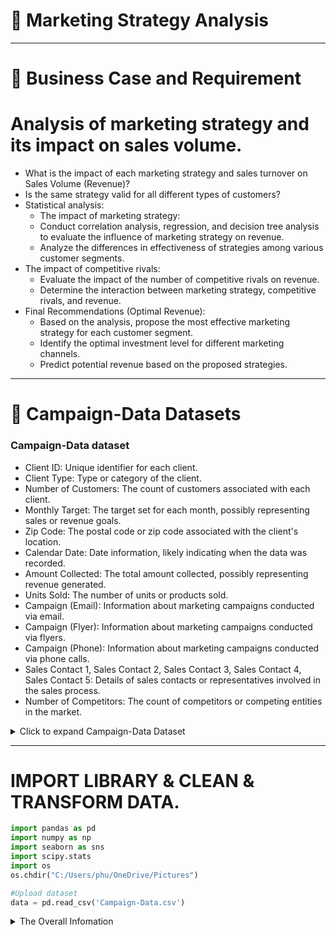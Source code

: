 # 🛒 Marketing Strategy Analysis

---

# :briefcase: Business Case and Requirement
 # Analysis of marketing strategy and its impact on sales volume.

 - What is the impact of each marketing strategy and sales turnover on Sales Volume (Revenue)?
 - Is the same strategy valid for all different types of customers?
 - Statistical analysis:
    - The impact of marketing strategy:
    - Conduct correlation analysis, regression, and decision tree analysis to evaluate the influence of marketing strategy on revenue.
    - Analyze the differences in effectiveness of strategies among various customer segments.
  - The impact of competitive rivals:
    - Evaluate the impact of the number of competitive rivals on revenue.
    - Determine the interaction between marketing strategy, competitive rivals, and revenue.
  - Final Recommendations (Optimal Revenue):
    - Based on the analysis, propose the most effective marketing strategy for each customer segment.
    - Identify the optimal investment level for different marketing channels.
    - Predict potential revenue based on the proposed strategies.


---

# :bookmark_tabs: Campaign-Data Datasets

###  Campaign-Data dataset
 - Client ID: Unique identifier for each client.
 - Client Type: Type or category of the client.
 - Number of Customers: The count of customers associated with each client.
 - Monthly Target: The target set for each month, possibly representing sales or revenue goals.
 - Zip Code: The postal code or zip code associated with the client's location.
 - Calendar Date: Date information, likely indicating when the data was recorded.
 - Amount Collected: The total amount collected, possibly representing revenue generated.
 - Units Sold: The number of units or products sold.
 - Campaign (Email): Information about marketing campaigns conducted via email.
 - Campaign (Flyer): Information about marketing campaigns conducted via flyers.
 - Campaign (Phone): Information about marketing campaigns conducted via phone calls.
 - Sales Contact 1, Sales Contact 2, Sales Contact 3, Sales Contact 4, Sales Contact 5: Details of sales contacts or representatives involved in the sales process.
 - Number of Competitors: The count of competitors or competing entities in the market.

<details><summary>  Click to expand Campaign-Data Dataset </summary>

<div align="center">

**Table: Campaign-Data_dataset** 

<div align="center">
First 10 rows

| Client ID | Client Type     | Number of Customers | Monthly Target | Zip Code | Calendar Date | Amount Collected | Unit Sold | Campaign (Email) | Campaign (Flyer) | Campaign (Phone) | Sales Contact 1 | Sales Contact 2 | Sales Contact 3 | Sales Contact 4 | Sales Contact 5 | Number of Competition |
|-----------|-----------------|---------------------|----------------|----------|---------------|------------------|------------|-------------------|------------------|------------------|-----------------|-----------------|-----------------|-----------------|-----------------|------------------------|
| ID-987275 | Medium Facility| 2800                | 125            | 1003     | 16-01-2014    | 0                | 0          | 0.0               | 0.0              | 0.0              | 0.0             | 0.0             | 0.0             | 0.0             | 0.0             | Low                    |
| ID-987275 | Medium Facility| 2800                | 125            | 1003     | 16-02-2014    | 3409460          | 24         | 0.0               | 0.0              | 0.0              | 0.0             | 0.0             | 0.0             | 0.0             | 322500.0        | Low                    |
| ID-987275 | Medium Facility| 2800                | 125            | 1003     | 18-03-2014    | 10228384         | 75         | 0.0               | 0.0              | 0.0              | 0.0             | 0.0             | 0.0             | 0.0             | 0.0             | Low                    |
| ID-987275 | Medium Facility| 2800                | 125            | 1003     | 18-04-2014    | 17047304         | 123        | 0.0               | 0.0              | 0.0              | 0.0             | 3547500.0       | 1290000.0       | 0.0             | 0.0             | Low                    |
| ID-987275 | Medium Facility| 2800                | 125            | 1003     | 19-05-2014    | 23866224         | 171        | 0.0               | 0.0              | 0.0              | 0.0             | 0.0             | 0.0             | 0.0             | 0.0             | Low                    |

</details>

---

#  IMPORT LIBRARY & CLEAN & TRANSFORM DATA.

  
```python
import pandas as pd
import numpy as np
import seaborn as sns
import scipy.stats
import os 
os.chdir("C:/Users/phu/OneDrive/Pictures")
```

```python
#Upload dataset
data = pd.read_csv('Campaign-Data.csv')
```
<details><summary> The  Overall Infomation </summary>
 
```python
data['Calendardate']=pd.to_datetime(data['Calendardate'])
data['Calendar_Month']=data['Calendardate'].dt.month
data['Calendar_Year']=data['Calendardate'].dt.year
```

---

## Result.
* The Impact of Marketing Strategy on Sales Volume
* Distribution of Customers by Type:
    - Large Facility: 45.97%
    - Small Facility: 28.23%
    - Medium Facility: 16.94%
    - Private Facility: 8.87%
 ```python
# Distribution of Customers by Type
data['Client Type'].value_counts(normalize=True)
```
![Screenshot 2024-03-02 122029](https://github.com/quocquang/Marketing-Strategy-Analysis/assets/87820013/91273883-0bd6-4648-acc4-47c985a76fe3) 
*  The correlation between the number of competitors and the customer type:
   - According to the ratio:
   - High:
       - Large Facility: 16.67%
       - Medium Facility: 16.67%
       - Private Facility: 16.67%
       - Small Facility: 16.67%
   - Low:
       - Large Facility: 83.33%
       - Medium Facility: 83.33%
       - Private Facility: 83.33%
       - Small Facility: 83.33%
 ```python
      pd.crosstab(data['Number of Competition'],data['Client Type'],margins=True,normalize='columns')
 ```
  ![Screenshot 2024-03-02 122524](https://github.com/quocquang/Marketing-Strategy-Analysis/assets/87820013/b0bd27c3-2e38-45a2-b538-c715d36e5983)
  - Average by the number of competitors:
    - Large Facility:
       - Number of customers: 1380.84
       - Average sales volume: 19,998,800
    -  Medium Facility:
       - Number of customers: 3940.76
       - Average sales volume: 40,759,970
    - Private Facility:
       - Number of customers: 400.73
       - Average sales volume: 5,030,246
    - Small Facility:
       - Number of customers: 422.51
       - Average sales volume: 1,637,759
 ```python
      data.groupby('Client Type').mean()
 ```

| Client Type      | Number of Customers | Montly Target | Zip Code | Amount Collected | Unit Sold | Campaign (Email) | Campaign (Flyer) | Campaign (Phone) | Sales Contact 1 | Sales Contact 2 | Sales Contact 3 | Sales Contact 4 | Sales Contact 5 | Calendar Month | Calendar Year |
|------------------|---------------------|---------------|----------|-------------------|-----------|-------------------|------------------|------------------|-----------------|-----------------|-----------------|-----------------|-----------------|----------------|---------------|
| Large Facility  | 1380.842105         | 71.578947     | 1003.0   | 1.999880e+07      | 143.098684| 142273.609649     | 8.192056e+05     | 45595.436623     | 133667.763158   | 2.034013e+06    | 2.017039e+06    | 119287.280702   | 16266.447368    | 6.5            | 2014.5        |
| Medium Facility | 3940.761905         | 202.857143    | 1003.0   | 4.075997e+07      | 290.583333| 437217.097817     | 1.552603e+06     | 49176.847619     | 398645.833333   | 4.822783e+06    | 4.698646e+06    | 85104.166667    | 33273.809524    | 6.5            | 2014.5        |
| Private Facility| 400.727273          | 20.454545     | 1003.0   | 5.030246e+06      | 35.784091 | 5183.715152       | 2.272919e+05     | 5522.470455      | 1221.590909     | 6.376705e+05    | 4.434375e+05    | 3664.772727     | 12215.909091    | 6.5            | 2014.5        |
| Small Facility  | 422.514286          | 21.285714     | 1003.0   | 1.637759e+06      | 11.689286 | 11975.986310      | 9.120875e+04     | 0.000000         | 8062.500000     | 7.617143e+05    | 3.727946e+05    | 4223.214286     | 1535.714286     | 6.5            | 2014.5        |


*  The correlation between customer type and sales revenue:
   - Large Facility: Average sales revenue: 19,998,800
   - Medium Facility: Average sales revenue: 40,759,970
   - Private Facility:Average sales revenue: 5,030,246
   - Small Facility: Average sales revenue: 1,637,759
 
    ---
    
* Linear regression analysis (OLS - Ordinary Least Squares) was conducted to evaluate the influence of independent variables (Campaign_Email, Campaign_Flyer, Campaign_Phone, Sales_Contact_1, Sales_Contact_2, Sales_Contact_3, Sales_Contact_4, Sales_Contact_5) on the dependent variable (Amount_Collected), which represents the amount of money collected
- The advertising campaign using Flyers has the most significant positive impact with a coefficient of 4.1059.
  - Sales Contact 2 has a positive effect with a coefficient of 3.5778.
  - Sales Contact 1 has a positive effect with a coefficient of 3.1365.
  - Sales Contact 3 has a positive effect with a coefficient of 2.1174.
- Large Facility:
  - Sales Contact 1 has a positive effect with a coefficient of 11.6731.
  - Sales Contact 4 has a positive effect with a coefficient of 10.6145.
  - Sales Contact 2 has a positive effect with a coefficient of 4.0031.
- The advertising campaign using Flyers has a positive effect on the coefficient of 2.7204.
  - Sales Contact 3 has a positive effect with a coefficient of 2.0316.
- The advertising campaign using Phone has a negative effect on the coefficient of -3.5361.
  - Small Facility:
  - Sales Contact 2 has a positive effect with a coefficient of 0.810100.
  - Private Facility:
  - Sales Contact 2 has the largest positive effect with a coefficient of 6.6223.

 | Variable         | Coefficient (Impact) | Account Type      |
|------------------|----------------------|-------------------|
| Campaign_Flyer   | 4.105900             | Medium Facility   |
| Sales_Contact_2  | 3.577800             | Medium Facility   |
| Sales_Contact_1  | 3.136500             | Medium Facility   |
| Sales_Contact_3  | 2.117400             | Medium Facility   |
| Sales_Contact_1  | 11.673100            | Large Facility    |
| Sales_Contact_4  | 10.614500            | Large Facility    |
| Sales_Contact_2  | 4.003100             | Large Facility    |
| Campaign_Flyer   | 2.720400             | Large Facility    |
| Sales_Contact_3  | 2.031600             | Large Facility    |
| Campaign_Phone   | -3.536100            | Large Facility    |
| Sales_Contact_2  | 0.810100             | Small Facility    |
| Campaign_Phone   | -0.000004            | Small Facility    |
| Sales_Contact_2  | 6.622300             | Private Facility  |

 * In accounts Medium Facility:
- The Flyer advertising campaign (Campaign_Flyer) has an ROI of $4.1 for every dollar spent.
  - Sales Contact 2 has an ROI of $3.6 for every dollar spent.
  - Sales Contact 1 has an ROI of $3.1 for every dollar spent.
  - Sales Contact 3 has an ROI of $2.1 for every dollar spent.
- Within the Large Facility account:
   - Sales Contact 1 has the highest ROI, at $11.7 for every dollar spent.
   - Sales Contact 4 has an ROI of $10.6 for every dollar spent.
   - Sales Contact 2 has an ROI of $4 for every dollar spent.
- The Flyer advertising campaign (Campaign_Flyer) has an ROI of $2.7 for every dollar spent.
  - Sales Contact 3 has an ROI of $2 for every dollar spent.
- The Phone advertising campaign (Campaign_Phone) has an ROI of -$3.5 for every dollar spent, indicating that this campaign is not effective and leads to a loss.
  - Within the Small Facility account:
  - Sales Contact 2 has an ROI of $0.8 for every dollar spent.
- The Phone advertising campaign (Campaign_Phone) has an ROI of $0 for every dollar spent.
  - Within the Private Facility account:
  - Sales Contact 2 has an ROI of $6.6 for every dollar spent.

 Variable             | Return on Investment | Account Type
---------------------|----------------------|-----------------
Campaign_Flyer       | 4.1                  | Medium Facility
Sales_Contact_2      | 3.6                  | Medium Facility
Sales_Contact_1      | 3.1                  | Medium Facility
Sales_Contact_3      | 2.1                  | Medium Facility
Sales_Contact_1      | 11.7                 | Large Facility
Sales_Contact_4      | 10.6                 | Large Facility
Sales_Contact_2      | 4.0                  | Large Facility
Campaign_Flyer       | 2.7                  | Large Facility
Sales_Contact_3      | 2.0                  | Large Facility
Campaign_Phone       | -3.5                 | Large Facility
Sales_Contact_2      | 0.8                  | Small Facility
Campaign_Phone       | 0.0                  | Small Facility
Sales_Contact_2      | 6.6                  | Private Facility

  
---


  # 🧾 What can you practice with this case study?
- Python
  - pandas, numpy,matplotlib,seaborn.
  - cleaning, check Null values, transforming.
  - import, save csv file. 

